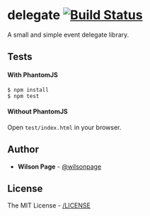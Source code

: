 # delegate [![Build Status](https://travis-ci.org/wilsonpage/delegate.png?branch=master)](https://travis-ci.org/wilsonpage/delegate)

A small and simple event delegate library.

## Tests

#### With PhantomJS

```
$ npm install
$ npm test
```

#### Without PhantomJS

Open `test/index.html` in your browser.

## Author

- **Wilson Page** - [@wilsonpage](http://github.com/wilsonpage)

## License

The MIT License - [/LICENSE](http://github.com/wilsonpage/delegate/raw/LICENSE)
